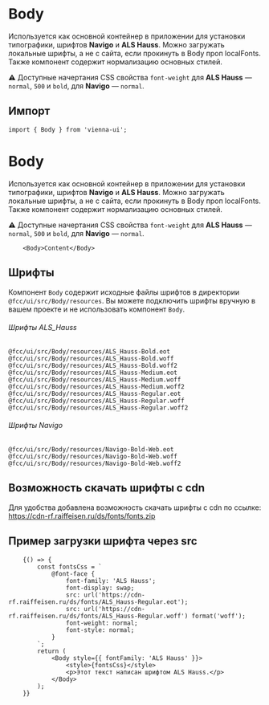 # Body

Используется как основной контейнер в приложении для установки типографики, шрифтов **Navigo** и **ALS Hauss**. Можно загружать локальные шрифты, а не с сайта, если прокинуть в Body проп localFonts. Также компонент содержит нормализацию основных стилей.

⚠️ Доступные начертания CSS свойства `font-weight` для **ALS Hauss** — `normal`, `500` и `bold`, для **Navigo** — `normal`.

## Импорт

```
import { Body } from 'vienna-ui';
```

# Body

Используется как основной контейнер в приложении для установки типографики, шрифтов **Navigo** и **ALS Hauss**. Можно загружать локальные шрифты, а не с сайта, если прокинуть в Body проп localFonts. Также компонент содержит нормализацию основных стилей.

⚠️ Доступные начертания CSS свойства `font-weight` для **ALS Hauss** — `normal`, `500` и `bold`, для **Navigo** — `normal`.

```
    <Body>Content</Body>
```



## Шрифты

Компонент `Body` содержит исходные файлы шрифтов в директории `@fcc/ui/src/Body/resources`. Вы можете подключить шрифты вручную в вашем проекте и не использовать компонент `Body`.

###### Шрифты ALS_Hauss

```
@fcc/ui/src/Body/resources/ALS_Hauss-Bold.eot
@fcc/ui/src/Body/resources/ALS_Hauss-Bold.woff
@fcc/ui/src/Body/resources/ALS_Hauss-Bold.woff2
@fcc/ui/src/Body/resources/ALS_Hauss-Medium.eot
@fcc/ui/src/Body/resources/ALS_Hauss-Medium.woff
@fcc/ui/src/Body/resources/ALS_Hauss-Medium.woff2
@fcc/ui/src/Body/resources/ALS_Hauss-Regular.eot
@fcc/ui/src/Body/resources/ALS_Hauss-Regular.woff
@fcc/ui/src/Body/resources/ALS_Hauss-Regular.woff2
```

###### Шрифты Navigo

```
@fcc/ui/src/Body/resources/Navigo-Bold-Web.eot
@fcc/ui/src/Body/resources/Navigo-Bold-Web.woff
@fcc/ui/src/Body/resources/Navigo-Bold-Web.woff2
```

## Возможность скачать шрифты с cdn

Для удобства добавлена возможность скачать шрифты с cdn по ссылке: https://cdn-rf.raiffeisen.ru/ds/fonts/fonts.zip

## Пример загрузки шрифта через src

```
    {() => {
        const fontsCss = `
            @font-face {
                font-family: 'ALS Hauss';
                font-display: swap;
                src: url('https://cdn-rf.raiffeisen.ru/ds/fonts/ALS_Hauss-Regular.eot');
                src: url('https://cdn-rf.raiffeisen.ru/ds/fonts/ALS_Hauss-Regular.woff') format('woff');
                font-weight: normal;
                font-style: normal;
            }
        `;
        return (
            <Body style={{ fontFamily: 'ALS Hauss' }}>
                <style>{fontsCss}</style>
                <p>Этот текст написан шрифтом ALS Hauss.</p>
            </Body>
        );
    }}
```